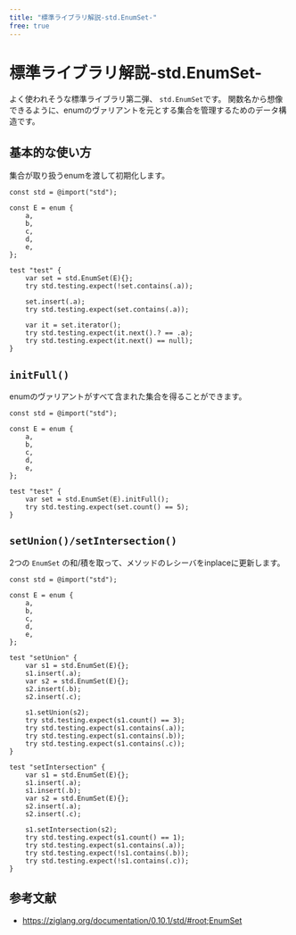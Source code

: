 ```yaml
---
title: "標準ライブラリ解説-std.EnumSet-"
free: true
---
```


# 標準ライブラリ解説-std.EnumSet-

よく使われそうな標準ライブラリ第二弾、 `std.EnumSet`です。
関数名から想像できるように、enumのヴァリアントを元とする集合を管理するためのデータ構造です。

## 基本的な使い方

集合が取り扱うenumを渡して初期化します。

```zig
const std = @import("std");

const E = enum {
    a,
    b,
    c,
    d,
    e,
};

test "test" {
    var set = std.EnumSet(E){};
    try std.testing.expect(!set.contains(.a));

    set.insert(.a);
    try std.testing.expect(set.contains(.a));

    var it = set.iterator();
    try std.testing.expect(it.next().? == .a);
    try std.testing.expect(it.next() == null);
}
```

## `initFull()`

enumのヴァリアントがすべて含まれた集合を得ることができます。

```zig
const std = @import("std");

const E = enum {
    a,
    b,
    c,
    d,
    e,
};

test "test" {
    var set = std.EnumSet(E).initFull();
    try std.testing.expect(set.count() == 5);
}
```

## `setUnion()/setIntersection()`

2つの `EnumSet` の和/積を取って、メソッドのレシーバをinplaceに更新します。

```zig
const std = @import("std");

const E = enum {
    a,
    b,
    c,
    d,
    e,
};

test "setUnion" {
    var s1 = std.EnumSet(E){};
    s1.insert(.a);
    var s2 = std.EnumSet(E){};
    s2.insert(.b);
    s2.insert(.c);

    s1.setUnion(s2);
    try std.testing.expect(s1.count() == 3);
    try std.testing.expect(s1.contains(.a));
    try std.testing.expect(s1.contains(.b));
    try std.testing.expect(s1.contains(.c));
}

test "setIntersection" {
    var s1 = std.EnumSet(E){};
    s1.insert(.a);
    s1.insert(.b);
    var s2 = std.EnumSet(E){};
    s2.insert(.a);
    s2.insert(.c);

    s1.setIntersection(s2);
    try std.testing.expect(s1.count() == 1);
    try std.testing.expect(s1.contains(.a));
    try std.testing.expect(!s1.contains(.b));
    try std.testing.expect(!s1.contains(.c));
}
```

## 参考文献

- <https://ziglang.org/documentation/0.10.1/std/#root;EnumSet>

